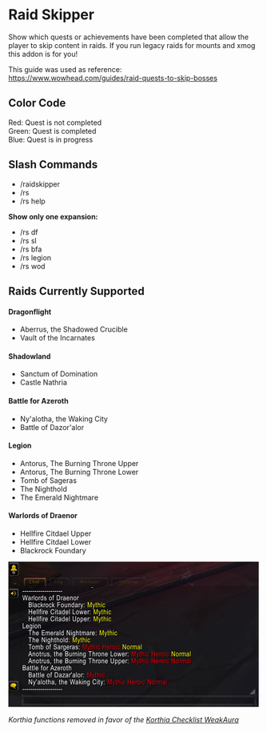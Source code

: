 # Raid Skipper

Show which quests or achievements have been completed that allow the player to 
skip content in raids. If you run legacy raids for mounts and xmog this addon 
is for you!

This guide was used as reference:  
https://www.wowhead.com/guides/raid-quests-to-skip-bosses

## Color Code

Red: Quest is not completed  
Green: Quest is completed  
Blue: Quest is in progress  

## Slash Commands

* /raidskipper
* /rs
* /rs help

**Show only one expansion:**

* /rs df
* /rs sl
* /rs bfa
* /rs legion
* /rs wod

## Raids Currently Supported

#### Dragonflight
  * Aberrus, the Shadowed Crucible
  * Vault of the Incarnates

#### Shadowland
  * Sanctum of Domination
  * Castle Nathria

#### Battle for Azeroth
  * Ny'alotha, the Waking City
  * Battle of Dazor'alor

#### Legion
  * Antorus, The Burning Throne Upper
  * Antorus, The Burning Throne Lower
  * Tomb of Sageras
  * The Nighthold
  * The Emerald Nightmare

#### Warlords of Draenor
  * Hellfire Citdael Upper
  * Hellfire Citdael Lower
  * Blackrock Foundary

![Example Screenshot](screenshot1.png?raw=true "Example Screenshot")

_Korthia functions removed in favor of the [Korthia Checklist WeakAura](https://wago.io/cyRj6ikQz)_
